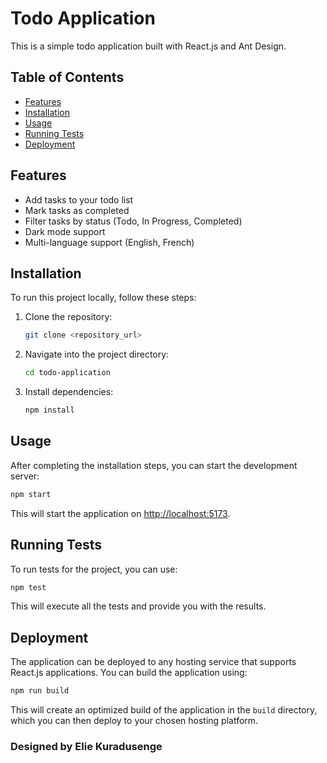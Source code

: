 # Todo Application

This is a simple todo application built with React.js and Ant Design.

## Table of Contents

- [Features](#features)
- [Installation](#installation)
- [Usage](#usage)
- [Running Tests](#running-tests)
- [Deployment](#deployment)

## Features

- Add tasks to your todo list
- Mark tasks as completed
- Filter tasks by status (Todo, In Progress, Completed)
- Dark mode support
- Multi-language support (English, French)

## Installation

To run this project locally, follow these steps:

1. Clone the repository:

    ```bash
    git clone <repository_url>
    ```

2. Navigate into the project directory:

    ```bash
    cd todo-application
    ```

3. Install dependencies:

    ```bash
    npm install
    ```

## Usage

After completing the installation steps, you can start the development server:

```bash
npm start
```

This will start the application on [http://localhost:5173](http://localhost:5173).

## Running Tests

To run tests for the project, you can use:

```bash
npm test
```

This will execute all the tests and provide you with the results.

## Deployment

The application can be deployed to any hosting service that supports React.js applications. You can build the application using:

```bash
npm run build
```

This will create an optimized build of the application in the `build` directory, which you can then deploy to your chosen hosting platform.
### Designed by Elie Kuradusenge
